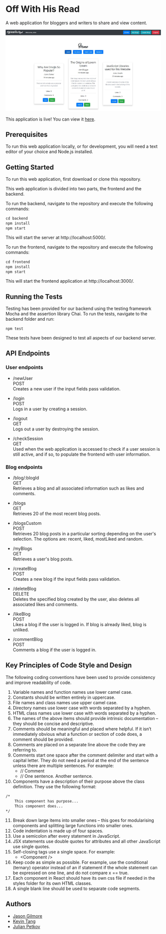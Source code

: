 # Off With His Read

A web application for bloggers and writers to share and view content.

![Home screen of application](HomeScreen.JPG)

This application is live! You can view it [here](http://13.54.97.95:3000/).

## Prerequisites
To run this web application locally, or for development, you will need a text editor of your choice and Node.js installed.

## Getting Started
To run this web application, first download or clone this repository.  

This web application is divided into two parts, the frontend and the backend.  

To run the backend, navigate to the repository and execute the following commands:
```
cd backend
npm install
npm start
```
This will start the server at http://localhost:5000/.  

To run the frontend, navigate to the repository and execute the following commands:
```
cd frontend
npm install
npm start
```
This will start the frontend application at http://localhost:3000/.

## Running the Tests
Testing has been provided for our backend using the testing framework Mocha and the assertion library Chai.
To run the tests, navigate to the backend folder and run:
```
npm test
```
These tests have been designed to test all aspects of our backend server.

## API Endpoints
### User endpoints

* /newUser  
POST  
Creates a new user if the input fields pass validation.

* /login  
POST  
Logs in a user by creating a session.

* /logout  
GET  
Logs out a user by destroying the session.

* /checkSession  
GET  
Used when the web application is accessed to check if a user session is still active, and if so, to populate the frontend with user information.

### Blog endpoints

* /blog/:blogId  
GET  
Retrieves a blog and all associated information such as likes and comments.

* /blogs  
GET  
Retrieves 20 of the most recent blog posts.

* /blogsCustom  
POST  
Retrieves 20 blog posts in a particular sorting depending on the user's selection. The options are: recent, liked, mostLiked and random.

* /myBlogs  
GET  
Retrieves a user's blog posts.

* /createBlog  
POST  
Creates a new blog if the input fields pass validation.

* /deleteBlog  
DELETE  
Deletes the specified blog created by the user, also deletes all associated likes and comments.

* /likeBlog  
POST  
Likes a blog if the user is logged in. If blog is already liked, blog is unliked.

* /commentBlog  
POST  
Comments a blog if the user is logged in.

## Key Principles of Code Style and Design
The following coding conventions have been used to provide consistency and improve readability of code.

1.	Variable names and function names use lower camel case.
2.	Constants should be written entirely in uppercase.
3.	File names and class names use upper camel case.
4.	Directory names use lower case with words separated by a hyphen.
5.	HTML class names use lower case with words separated by a hyphen.
6.	The names of the above items should provide intrinsic documentation – they should be concise and descriptive.
7.	Comments should be meaningful and placed where helpful. If it isn’t immediately obvious what a function or section of code does, a comment should be provided.
8.	Comments are placed on a separate line above the code they are referring to.
9.	Comments start one space after the comment delimiter and start with a capital letter. They do not need a period at the end of the sentence unless there are multiple sentences. For example:
    - // Comment
    - // One sentence. Another sentence.
10. Components have a description of their purpose above the class definition. They use the following format:
```
/*  
    This component has purpose...
    This component does...
*/
```
11.	Break down large items into smaller ones – this goes for modularising components and splitting large functions into smaller ones.
12.	Code indentation is made up of four spaces.
13.	Use a semicolon after every statement in JavaScript.
14.	JSX statements use double quotes for attributes and all other JavaScript use single quotes.
15.	Self-closing tags use a single space. For example:
    - \<Component />
16.	Keep code as simple as possible. For example, use the conditional (ternary) operator instead of an if statement if the whole statement can be expressed on one line, and do not compare x == true.
17.	Each component in React should have its own css file if needed in the styles folder for its own HTML classes.
18.	A single blank line should be used to separate code segments.

## Authors
* [Jason Gilmore](https://github.com/jasongilmore)
* [Kevin Tang](https://github.com/KevinKTang)
* [Julian Petkov](https://github.com/JulianPetkov)
